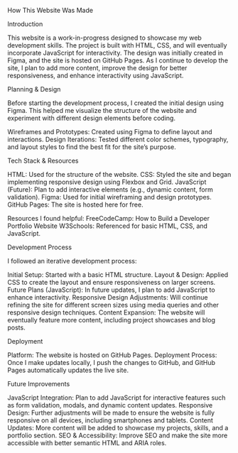 How This Website Was Made

Introduction

This website is a work-in-progress designed to showcase my web development skills. The project is built with HTML, CSS, and will eventually incorporate JavaScript for interactivity. The design was initially created in Figma, and the site is hosted on GitHub Pages. As I continue to develop the site, I plan to add more content, improve the design for better responsiveness, and enhance interactivity using JavaScript.

Planning & Design

Before starting the development process, I created the initial design using Figma. This helped me visualize the structure of the website and experiment with different design elements before coding.

Wireframes and Prototypes: Created using Figma to define layout and interactions.
Design Iterations: Tested different color schemes, typography, and layout styles to find the best fit for the site’s purpose.

Tech Stack & Resources

HTML: Used for the structure of the website.
CSS: Styled the site and began implementing responsive design using Flexbox and Grid.
JavaScript (Future): Plan to add interactive elements (e.g., dynamic content, form validation).
Figma: Used for initial wireframing and design prototypes.
GitHub Pages: The site is hosted here for free.

Resources I found helpful:
FreeCodeCamp: How to Build a Developer Portfolio Website
W3Schools: Referenced for basic HTML, CSS, and JavaScript.

Development Process

I followed an iterative development process:

Initial Setup: Started with a basic HTML structure.
Layout & Design: Applied CSS to create the layout and ensure responsiveness on larger screens.
Future Plans (JavaScript): In future updates, I plan to add JavaScript to enhance interactivity.
Responsive Design Adjustments: Will continue refining the site for different screen sizes using media queries and other responsive design techniques.
Content Expansion: The website will eventually feature more content, including project showcases and blog posts.

Deployment

Platform: The website is hosted on GitHub Pages.
Deployment Process: Once I make updates locally, I push the changes to GitHub, and GitHub Pages automatically updates the live site.

Future Improvements

JavaScript Integration: Plan to add JavaScript for interactive features such as form validation, modals, and dynamic content updates.
Responsive Design: Further adjustments will be made to ensure the website is fully responsive on all devices, including smartphones and tablets.
Content Updates: More content will be added to showcase my projects, skills, and a portfolio section.
SEO & Accessibility: Improve SEO and make the site more accessible with better semantic HTML and ARIA roles.